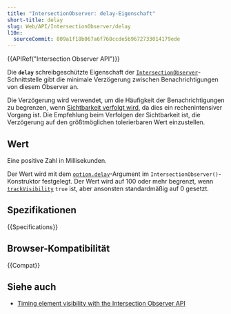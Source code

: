 ```yaml
---
title: "IntersectionObserver: delay-Eigenschaft"
short-title: delay
slug: Web/API/IntersectionObserver/delay
l10n:
  sourceCommit: 809a1f18b067a6f768ccde5b9672733014179ede
---
```


{{APIRef("Intersection Observer API")}}

Die **`delay`** schreibgeschützte Eigenschaft der [`IntersectionObserver`](/de/docs/Web/API/IntersectionObserver)-Schnittstelle gibt die minimale Verzögerung zwischen Benachrichtigungen von diesem Observer an.

Die Verzögerung wird verwendet, um die Häufigkeit der Benachrichtigungen zu begrenzen, wenn [Sichtbarkeit verfolgt wird](/de/docs/Web/API/IntersectionObserver/trackVisibility), da dies ein rechenintensiver Vorgang ist.
Die Empfehlung beim Verfolgen der Sichtbarkeit ist, die Verzögerung auf den größtmöglichen tolerierbaren Wert einzustellen.

## Wert

Eine positive Zahl in Millisekunden.

Der Wert wird mit dem [`option.delay`](/de/docs/Web/API/IntersectionObserver/IntersectionObserver#delay)-Argument im `IntersectionObserver()`-Konstruktor festgelegt.
Der Wert wird auf 100 oder mehr begrenzt, wenn [`trackVisibility`](/de/docs/Web/API/IntersectionObserver/trackVisibility) `true` ist, aber ansonsten standardmäßig auf 0 gesetzt.

## Spezifikationen

{{Specifications}}

## Browser-Kompatibilität

{{Compat}}

## Siehe auch

- [Timing element visibility with the Intersection Observer API](/de/docs/Web/API/Intersection_Observer_API/Timing_element_visibility)
